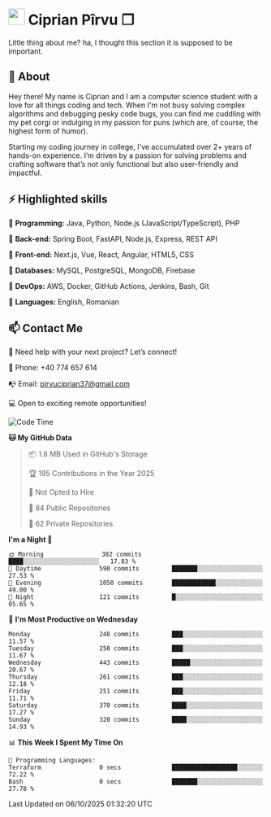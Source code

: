 # <img height="32px" src="https://user-images.githubusercontent.com/74038190/216122041-518ac897-8d92-4c6b-9b3f-ca01dcaf38ee.png"> Ciprian Pîrvu ❐ </h1>

Little thing about me? ha, I thought this section it is supposed to be important.

## 🧐 About

Hey there! My name is Ciprian and I am a computer science student with a love for all things coding and tech. When I'm not busy solving complex algorithms and debugging pesky code bugs, you can find me cuddling with my pet corgi or indulging in my passion for puns (which are, of course, the highest form of humor).

Starting my coding journey in college, I've accumulated over 2+ years of hands-on experience. I’m driven by a passion for solving problems and crafting software that’s not only functional but also user-friendly and impactful.


## ⚡ Highlighted skills

🎯 **Programming:** Java, Python, Node.js (JavaScript/TypeScript), PHP

🎯 **Back-end:** Spring Boot, FastAPI, Node.js, Express, REST API

🎯 **Front-end:** Next.js, Vue, React, Angular, HTML5, CSS

🎯 **Databases:** MySQL, PostgreSQL, MongoDB, Firebase

🎯 **DevOps:** AWS, Docker, GitHub Actions, Jenkins, Bash, Git

🎯 **Languages:** English, Romanian



## 📫 Contact Me

🤝 Need help with your next project? Let’s connect!

📱 Phone: +40 774 657 614

📭 Email: pirvuciprian37@gmail.com


💻 Open to exciting remote opportunities!

<!--START_SECTION:waka-->
![Code Time](http://img.shields.io/badge/Code%20Time-2%2C353%20hrs%2032%20mins-blue)

**🐱 My GitHub Data** 

> 📦 1.8 MB Used in GitHub's Storage 
 > 
> 🏆 195 Contributions in the Year 2025
 > 
> 🚫 Not Opted to Hire
 > 
> 📜 84 Public Repositories 
 > 
> 🔑 62 Private Repositories 
 > 
**I'm a Night 🦉** 

```text
🌞 Morning                382 commits         ████░░░░░░░░░░░░░░░░░░░░░   17.83 % 
🌆 Daytime                590 commits         ███████░░░░░░░░░░░░░░░░░░   27.53 % 
🌃 Evening                1050 commits        ████████████░░░░░░░░░░░░░   49.00 % 
🌙 Night                  121 commits         █░░░░░░░░░░░░░░░░░░░░░░░░   05.65 % 
```
📅 **I'm Most Productive on Wednesday** 

```text
Monday                   248 commits         ███░░░░░░░░░░░░░░░░░░░░░░   11.57 % 
Tuesday                  250 commits         ███░░░░░░░░░░░░░░░░░░░░░░   11.67 % 
Wednesday                443 commits         █████░░░░░░░░░░░░░░░░░░░░   20.67 % 
Thursday                 261 commits         ███░░░░░░░░░░░░░░░░░░░░░░   12.18 % 
Friday                   251 commits         ███░░░░░░░░░░░░░░░░░░░░░░   11.71 % 
Saturday                 370 commits         ████░░░░░░░░░░░░░░░░░░░░░   17.27 % 
Sunday                   320 commits         ████░░░░░░░░░░░░░░░░░░░░░   14.93 % 
```


📊 **This Week I Spent My Time On** 

```text
💬 Programming Languages: 
Terraform                0 secs              ██████████████████░░░░░░░   72.22 % 
Bash                     0 secs              ███████░░░░░░░░░░░░░░░░░░   27.78 % 
```


 Last Updated on 06/10/2025 01:32:20 UTC
<!--END_SECTION:waka-->
